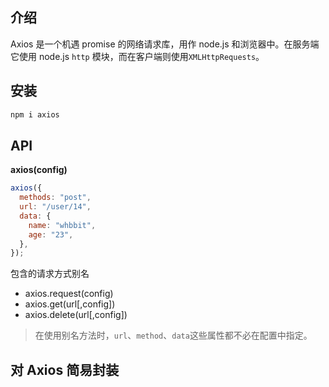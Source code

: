 ## 介绍

Axios 是一个机遇 promise 的网络请求库，用作 node.js 和浏览器中。在服务端它使用 node.js `http` 模块，而在客户端则使用`XMLHttpRequests`。

## 安装

```bash
npm i axios
```

## API

**axios(config)**

```js
axios({
  methods: "post",
  url: "/user/14",
  data: {
    name: "whbbit",
    age: "23",
  },
});
```

包含的请求方式别名

- axios.request(config)
- axios.get(url[,config])
- axios.delete(url[,config])

> 在使用别名方法时，`url`、`method`、`data`这些属性都不必在配置中指定。

## 对 Axios 简易封装
